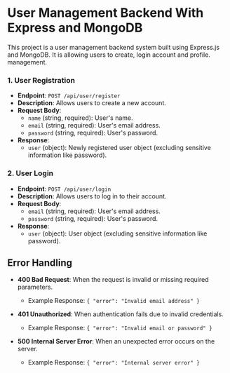 # User Management Backend With Express and MongoDB

This project is a user management backend system built using Express.js and MongoDB. It is allowing users to create, login account and profile. management.

### 1. User Registration

- **Endpoint**: `POST /api/user/register`
- **Description**: Allows users to create a new account.
- **Request Body**:
  - `name` (string, required): User's name.
  - `email` (string, required): User's email address.
  - `password` (string, required): User's password.
- **Response**:
  - `user` (object): Newly registered user object (excluding sensitive information like password).

### 2. User Login

- **Endpoint**: `POST /api/user/login`
- **Description**: Allows users to log in to their account.
- **Request Body**:
  - `email` (string, required): User's email address.
  - `password` (string, required): User's password.
- **Response**:
  - `user` (object): User object (excluding sensitive information like password).

## Error Handling

- **400 Bad Request**: When the request is invalid or missing required parameters.
  - Example Response: `{ "error": "Invalid email address" }`

- **401 Unauthorized**: When authentication fails due to invalid credentials.
  - Example Response: `{ "error": "Invalid email or password" }`
- **500 Internal Server Error**: When an unexpected error occurs on the server.
  - Example Response: `{ "error": "Internal server error" }`

